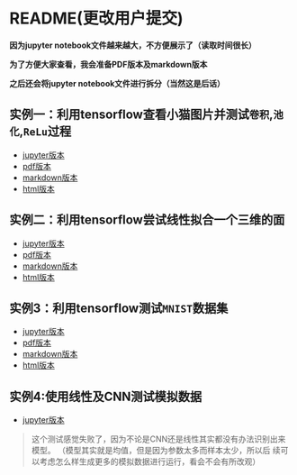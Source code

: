 # README(更改用户提交)

**因为jupyter notebook文件越来越大，不方便展示了（读取时间很长）**

**为了方便大家查看，我会准备PDF版本及markdown版本**

**之后还会将jupyter notebook文件进行拆分（当然这是后话）**


## 实例一：利用tensorflow查看小猫图片并测试`卷积`,`池化`,`ReLu`过程

- [jupyter版本](src/CNN_cat.ipynb)
- [pdf版本](docs-example/CNN_cat.pdf)
- [markdown版本](markdown_example/CNN_cat/CNN_cat.md)
- [html版本](docs/CNN_cat.html)

## 实例二：利用tensorflow尝试线性拟合一个三维的面

- [jupyter版本](src/linear_regression_test.ipynb)
- [pdf版本](docs-example/linear_regression_test.pdf)
- [markdown版本](markdown_example/linear_regression_test/linear_regression_test.md)
- [html版本](docs/linear_regression_test.html)

## 实例3：利用tensorflow测试`MNIST`数据集

- [jupyter版本](src/mnist_test.ipynb)
- [pdf版本](docs-example/mnist_test.pdf)
- [markdown版本](markdown_example/mnist_test/mnist_test.md)
- [html版本](docs/mnist_test.html)

## 实例4:使用线性及CNN测试模拟数据

- [jupyter版本](src/optional.ipynb)

>这个测试感觉失败了，因为不论是CNN还是线性其实都没有办法识别出来模型。
>（模型其实就是均值，但是因为参数太多而样本太少，所以后
>续可以考虑怎么样生成更多的模拟数据进行运行，看会不会有所改观）